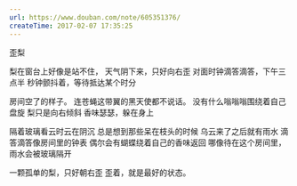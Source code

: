 ```yaml
---
url: https://www.douban.com/note/605351376/
createTime: 2017-02-07 17:35:25
---
```


歪梨



梨在窗台上好像是站不住，
天气阴下来，只好向右歪
对面时钟滴答滴答，下午三点半
秒钟颤抖着，等待抵达某个时分

房间空了的样子。
连苍蝇这带翼的黑天使都不说话。
没有什么嗡嗡嗡围绕着自己盘旋
梨只是向右倾斜
香味瑟瑟，躲在身上

隔着玻璃看云时云在阴沉
总是想到那些呆在枝头的时候
乌云来了之后就有雨水
滴答滴答像房间里的钟表
偶尔会有蝴蝶绕着自己的香味返回
哪像待在这个房间里，雨水会被玻璃隔开

一颗孤单的梨，只好朝右歪
歪着，就是最好的状态。